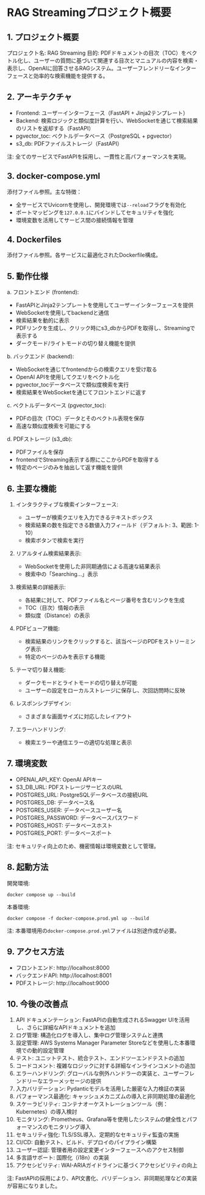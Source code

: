 # RAG Streamingプロジェクト概要

## 1. プロジェクト概要
プロジェクト名: RAG Streaming
目的: PDFドキュメントの目次（TOC）をベクトル化し、ユーザーの質問に基づいて関連する目次とマニュアルの内容を検索・表示し、OpenAIに回答させるRAGシステム。ユーザーフレンドリーなインターフェースと効率的な検索機能を提供する。

## 2. アーキテクチャ
- Frontend: ユーザーインターフェース（FastAPI + Jinja2テンプレート）
- Backend: 検索ロジックと類似度計算を行い、WebSocketを通じて検索結果のリストを返却する（FastAPI）
- pgvector_toc: ベクトルデータベース（PostgreSQL + pgvector）
- s3_db: PDFファイルストレージ（FastAPI）

注: 全てのサービスでFastAPIを採用し、一貫性と高パフォーマンスを実現。

## 3. docker-compose.yml
添付ファイル参照。主な特徴：
- 全サービスでUvicornを使用し、開発環境では`--reload`フラグを有効化
- ポートマッピングを`127.0.0.1`にバインドしてセキュリティを強化
- 環境変数を活用してサービス間の接続情報を管理

## 4. Dockerfiles
添付ファイル参照。各サービスに最適化されたDockerfile構成。

## 5. 動作仕様

a. フロントエンド (frontend):
- FastAPIとJinja2テンプレートを使用してユーザーインターフェースを提供
- WebSocketを使用してbackendと通信
- 検索結果を動的に表示
- PDFリンクを生成し、クリック時にs3_dbからPDFを取得し、Streamingで表示する
- ダークモード/ライトモードの切り替え機能を提供

b. バックエンド (backend):
- WebSocketを通じてfrontendからの検索クエリを受け取る
- OpenAI APIを使用してクエリをベクトル化
- pgvector_tocデータベースで類似度検索を実行
- 検索結果をWebSocketを通じてフロントエンドに返す

c. ベクトルデータベース (pgvector_toc):
- PDFの目次（TOC）データとそのベクトル表現を保存
- 高速な類似度検索を可能にする

d. PDFストレージ (s3_db):
- PDFファイルを保存
- frontendでStreaming表示する際にここからPDFを取得する
- 特定のページのみを抽出して返す機能を提供

## 6. 主要な機能
1. インタラクティブな検索インターフェース:
   - ユーザーが検索クエリを入力できるテキストボックス
   - 検索結果の数を指定できる数値入力フィールド（デフォルト: 3、範囲: 1-10）
   - 検索ボタンで検索を実行

2. リアルタイム検索結果表示:
   - WebSocketを使用した非同期通信による高速な結果表示
   - 検索中の「Searching...」表示

3. 検索結果の詳細表示:
   - 各結果に対して、PDFファイル名とページ番号を含むリンクを生成
   - TOC（目次）情報の表示
   - 類似度（Distance）の表示

4. PDFビューア機能:
   - 検索結果のリンクをクリックすると、該当ページのPDFをストリーミング表示
   - 特定のページのみを表示する機能

5. テーマ切り替え機能:
   - ダークモードとライトモードの切り替えが可能
   - ユーザーの設定をローカルストレージに保存し、次回訪問時に反映

6. レスポンシブデザイン:
   - さまざまな画面サイズに対応したレイアウト

7. エラーハンドリング:
   - 検索エラーや通信エラーの適切な処理と表示

## 7. 環境変数
- OPENAI_API_KEY: OpenAI APIキー
- S3_DB_URL: PDFストレージサービスのURL
- POSTGRES_URL: PostgreSQLデータベースの接続URL
- POSTGRES_DB: データベース名
- POSTGRES_USER: データベースユーザー名
- POSTGRES_PASSWORD: データベースパスワード
- POSTGRES_HOST: データベースホスト
- POSTGRES_PORT: データベースポート

注: セキュリティ向上のため、機密情報は環境変数として管理。

## 8. 起動方法
開発環境:
```
docker compose up --build
```

本番環境:
```
docker compose -f docker-compose.prod.yml up --build
```
注: 本番環境用の`docker-compose.prod.yml`ファイルは別途作成が必要。

## 9. アクセス方法
- フロントエンド: http://localhost:8000
- バックエンドAPI: http://localhost:8001
- PDFストレージ: http://localhost:9000

## 10. 今後の改善点
1. API ドキュメンテーション: FastAPIの自動生成されるSwagger UIを活用し、さらに詳細なAPIドキュメントを追加
2. ログ管理: 構造化ログを導入し、集中ログ管理システムと連携
3. 設定管理: AWS Systems Manager Parameter Storeなどを使用した本番環境での動的設定管理
4. テスト: ユニットテスト、統合テスト、エンドツーエンドテストの追加
5. コードコメント: 複雑なロジックに対する詳細なインラインコメントの追加
6. エラーハンドリング: グローバルな例外ハンドラーの実装と、ユーザーフレンドリーなエラーメッセージの提供
7. 入力バリデーション: Pydanticモデルを活用した厳密な入力検証の実装
8. パフォーマンス最適化: キャッシュメカニズムの導入と非同期処理の最適化
9. スケーラビリティ: コンテナオーケストレーションツール（例：Kubernetes）の導入検討
10. モニタリング: Prometheus、Grafana等を使用したシステムの健全性とパフォーマンスのモニタリング導入
11. セキュリティ強化: TLS/SSL導入、定期的なセキュリティ監査の実施
12. CI/CD: 自動テスト、ビルド、デプロイのパイプライン構築
13. ユーザー認証: 管理者用の設定変更インターフェースへのアクセス制御
14. 多言語サポート: 国際化（i18n）の実装
15. アクセシビリティ: WAI-ARIAガイドラインに基づくアクセシビリティの向上

注: FastAPIの採用により、API文書化、バリデーション、非同期処理などの実装が容易になりました。

